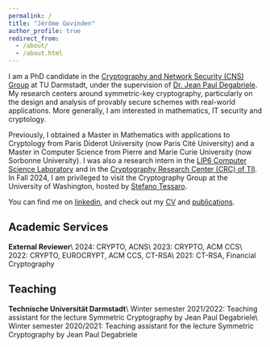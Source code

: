 ```yaml
---
permalink: /
title: "Jérôme Govinden"
author_profile: true
redirect_from: 
  - /about/
  - /about.html
---
```


I am a PhD candidate in the [Cryptography and Network Security (CNS) Group](https://www.informatik.tu-darmstadt.de/cns/main/index.en.jsp) at TU Darmstadt, under the supervision of [Dr. Jean Paul Degabriele](https://degabriele.info). My research centers around symmetric-key cryptography, particularly on the design and analysis of provably secure schemes with real-world applications. More generally, I am interested in mathematics, IT security and cryptology.

Previously, I obtained a Master in Mathematics with applications to Cryptology from Paris Diderot University (now Paris Cité University) and a Master in Computer Science from Pierre and Marie Curie University (now Sorbonne University). I was also a research intern in the [LIP6 Computer Science Laboratory](https://www.lip6.fr) and in the [Cryptography Research Center (CRC) of TII](https://www.tii.ae/cryptography). In Fall 2024, I am privileged to visit the Cryptography Group at the University of Washington, hosted by [Stefano Tessaro](https://homes.cs.washington.edu/~tessaro/).

You can find me on [linkedin](https://www.linkedin.com/in/jeromegovinden), and check out my [CV](/files/2024-06_Govinden_Jerome_CV.pdf) and [publications](/publications).


Academic Services
------
**External Reviewer**\\
2024: CRYPTO, ACNS\\
2023: CRYPTO, ACM CCS\\
2022: CRYPTO, EUROCRYPT, ACM CCS, CT-RSA\\
2021: CT-RSA, Financial Cryptography


Teaching
------
**Technische Universität Darmstadt**\\
Winter semester 2021/2022: Teaching assistant for the lecture Symmetric Cryptography by Jean Paul Degabriele\\
Winter semester 2020/2021: Teaching assistant for the lecture Symmetric Cryptography by Jean Paul Degabriele
